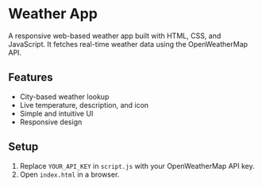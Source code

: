 # Weather App

A responsive web-based weather app built with HTML, CSS, and JavaScript. It fetches real-time weather data using the OpenWeatherMap API.

## Features
- City-based weather lookup
- Live temperature, description, and icon
- Simple and intuitive UI
- Responsive design

## Setup
1. Replace `YOUR_API_KEY` in `script.js` with your OpenWeatherMap API key.
2. Open `index.html` in a browser.
